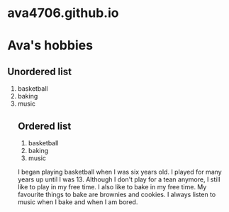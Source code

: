 # ava4706.github.io
<!DOCTYPE html>
<html lang="en">
<head>
  <meta charset="UTF-8">
  <meta name="viewport" content="width-device-width, initial-scale=1.0">
  <title>Document</title>
  <link rel="stylesheet"href="stle.css">
</head>
<body>
  <div class="container">
    <h1>Ava's hobbies</h1>
  </div>
    
  <h2>Unordered list </h2>
    
  <ol>
      <li>basketball</li>
      <li>baking</li>
      <li>music</li>
    </ul>
    <h2>Ordered list</h2>

<ol>
  <li>basketball</li>
  <li>baking</li>
  <li>music</li>
</ol>

<p>I began playing basketball when I was six years old. I played for many years up until I was 13. Although I don't play for a tean anymore, I still like to play in my free time. I also like to bake in my free time. My favourite things to bake are brownies and cookies. I always listen to music when I bake and when I am bored.</p>
</body>
